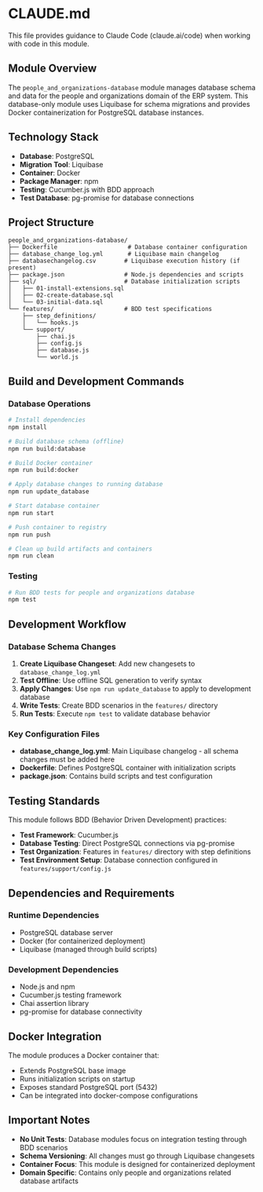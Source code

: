 # CLAUDE.md

This file provides guidance to Claude Code (claude.ai/code) when working with code in this module.

## Module Overview

The `people_and_organizations-database` module manages database schema and data for the people and organizations domain of the ERP system. This database-only module uses Liquibase for schema migrations and provides Docker containerization for PostgreSQL database instances.

## Technology Stack

- **Database**: PostgreSQL
- **Migration Tool**: Liquibase
- **Container**: Docker
- **Package Manager**: npm
- **Testing**: Cucumber.js with BDD approach
- **Test Database**: pg-promise for database connections

## Project Structure

```
people_and_organizations-database/
├── Dockerfile                    # Database container configuration
├── database_change_log.yml       # Liquibase main changelog
├── databasechangelog.csv        # Liquibase execution history (if present)
├── package.json                 # Node.js dependencies and scripts
├── sql/                         # Database initialization scripts
│   ├── 01-install-extensions.sql
│   ├── 02-create-database.sql
│   └── 03-initial-data.sql
└── features/                    # BDD test specifications
    ├── step_definitions/
    │   └── hooks.js
    └── support/
        ├── chai.js
        ├── config.js
        ├── database.js
        └── world.js
```

## Build and Development Commands

### Database Operations
```bash
# Install dependencies
npm install

# Build database schema (offline)
npm run build:database

# Build Docker container
npm run build:docker

# Apply database changes to running database
npm run update_database

# Start database container
npm run start

# Push container to registry
npm run push

# Clean up build artifacts and containers
npm run clean
```

### Testing
```bash
# Run BDD tests for people and organizations database
npm test
```

## Development Workflow

### Database Schema Changes
1. **Create Liquibase Changeset**: Add new changesets to `database_change_log.yml`
2. **Test Offline**: Use offline SQL generation to verify syntax
3. **Apply Changes**: Use `npm run update_database` to apply to development database
4. **Write Tests**: Create BDD scenarios in the `features/` directory
5. **Run Tests**: Execute `npm test` to validate database behavior

### Key Configuration Files

- **database_change_log.yml**: Main Liquibase changelog - all schema changes must be added here
- **Dockerfile**: Defines PostgreSQL container with initialization scripts
- **package.json**: Contains build scripts and test configuration

## Testing Standards

This module follows BDD (Behavior Driven Development) practices:

- **Test Framework**: Cucumber.js
- **Database Testing**: Direct PostgreSQL connections via pg-promise
- **Test Organization**: Features in `features/` directory with step definitions
- **Test Environment Setup**: Database connection configured in `features/support/config.js`

## Dependencies and Requirements

### Runtime Dependencies
- PostgreSQL database server
- Docker (for containerized deployment)
- Liquibase (managed through build scripts)

### Development Dependencies
- Node.js and npm
- Cucumber.js testing framework
- Chai assertion library
- pg-promise for database connectivity

## Docker Integration

The module produces a Docker container that:
- Extends PostgreSQL base image
- Runs initialization scripts on startup
- Exposes standard PostgreSQL port (5432)
- Can be integrated into docker-compose configurations

## Important Notes

- **No Unit Tests**: Database modules focus on integration testing through BDD scenarios
- **Schema Versioning**: All changes must go through Liquibase changesets
- **Container Focus**: This module is designed for containerized deployment
- **Domain Specific**: Contains only people and organizations related database artifacts
